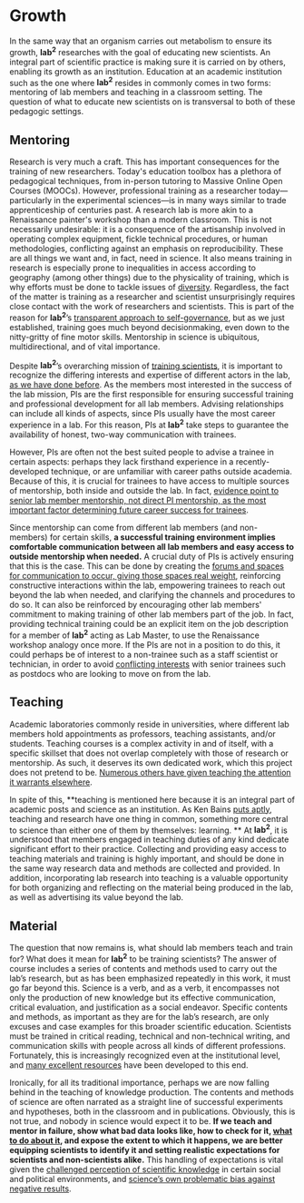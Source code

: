 # Growth

In the same way that an organism carries out metabolism to ensure its growth, **lab<sup>2</sup>** researches with the goal of educating new scientists. An integral part of scientific practice is making sure it is carried on by others, enabling its growth as an institution. Education at an academic institution such as the one where **lab<sup>2</sup>** resides in commonly comes in two forms: mentoring of lab members and teaching in a classroom setting. The question of what to educate new scientists on is transversal to both of these pedagogic settings.

## Mentoring

Research is very much a craft. This has important consequences for the training of new researchers. Today's education toolbox has a plethora of pedagogical techniques, from in-person tutoring to Massive Online Open Courses (MOOCs). However, professional training as a researcher today—particularly in the experimental sciences—is in many ways similar to trade apprenticeship of centuries past. A research lab is more akin to a Renaissance painter's workshop than a modern classroom. This is not necessarily undesirable: it is a consequence of the artisanship involved in operating complex equipment, fickle technical procedures, or human methodologies, conflicting against an emphasis on reproducibility. These are all things we want and, in fact, need in science. It also means training in research is especially prone to inequalities in access according to geography (among other things) due to the physicality of training, which is why efforts must be done to tackle issues of [diversity](composition.md). Regardless, the fact of the matter is training as a researcher and scientist unsurprisingly requires close contact with the work of researchers and scientists. This is part of the reason for **lab<sup>2</sup>**’s [transparent approach to self-governance](composition,md), but as we just established, training goes much beyond decisionmaking, even down to the nitty-gritty of fine motor skills. Mentorship in science is ubiquitous, multidirectional, and of vital importance.

Despite **lab<sup>2</sup>**’s overarching mission of [training scientists](philosophy.md), it is important to recognize the differing interests and expertise of different actors in the lab, [as we have done before](composition.md). As the members most interested in the success of the lab mission, PIs are the first responsible for ensuring successful training and professional development for all lab members. Advising relationships can include all kinds of aspects, since PIs usually have the most career experience in a lab. For this reason, PIs at **lab<sup>2</sup>** take steps to guarantee the availability of honest, two-way communication with trainees.

However, PIs are often not the best suited people to advise a trainee in certain aspects: perhaps they lack firsthand experience in a recently-developed technique, or are unfamiliar with career paths outside academia. Because of this, it is crucial for trainees to have access to multiple sources of mentorship, both inside and outside the lab. In fact, [evidence point to senior lab member mentorship, not direct PI mentorship, as the most important factor determining future career success for trainees](https://doi.org/10.1073/pnas.1912488116).

Since mentorship can come from different lab members (and non-members) for certain skills, **a successful training environment implies comfortable communication between all lab members and easy access to outside mentorship when needed.** A crucial duty of PIs is actively ensuring that this is the case. This can be done by creating the [forums and spaces for communication to occur, giving those spaces real weight](composition.md), reinforcing constructive interactions within the lab, empowering trainees to reach out beyond the lab when needed, and clarifying the channels and procedures to do so. It can also be reinforced by encouraging other lab members' commitment to making training of other lab members part of the job. In fact, providing technical training could be an explicit item on the job description for a member of **lab<sup>2</sup>** acting as Lab Master, to use the Renaissance workshop analogy once more. If the PIs are not in a position to do this, it could perhaps be of interest to a non-trainee such as a staff scientist or technician, in order to avoid [conflicting interests](composition.md) with senior trainees such as postdocs who are looking to move on from the lab.

## Teaching

Academic laboratories commonly reside in universities, where different lab members hold appointments as professors, teaching assistants, and/or students. Teaching courses is a complex activity in and of itself, with a specific skillset that does not overlap completely with those of research or mentorship. As such, it deserves its own dedicated work, which this project does not pretend to be. [Numerous others have given teaching the attention it warrants elsewhere](https://www.hup.harvard.edu/catalog.php?isbn=9780674013254).

In spite of this, **teaching is mentioned here because it is an integral part of academic posts and science as an institution. As Ken Bains [puts aptly](https://www.npr.org/sections/ed/2015/05/08/404960905/what-the-best-college-teachers-do), teaching and research have one thing in common, something more central to science than either one of them by themselves: learning. ** At **lab<sup>2</sup>**, it is understood that members engaged in teaching duties of any kind dedicate significant effort to their practice. Collecting and providing easy access to teaching materials and training is highly important, and should be done in the same way research data and methods are collected and provided. In addition, incorporating lab research into teaching is a valuable opportunity for both organizing and reflecting on the material being produced in the lab, as well as advertising its value beyond the lab.

## Material

The question that now remains is, what should lab members teach and train for? What does it mean for **lab<sup>2</sup>** to be training scientists? The answer of course includes a series of contents and methods used to carry out the lab’s research, but as has been emphasized repeatedly in this work, it must go far beyond this. Science is a verb, and as a verb, it encompasses not only the production of new knowledge but its effective communication, critical evaluation, and justification as a social endeavor. Specific contents and methods, as important as they are for the lab’s research, are only excuses and case examples for this broader scientific education. Scientists must be trained in critical reading, technical and non-technical writing, and communication skills with people across all kinds of different professions. Fortunately, this is increasingly recognized even at the institutional level, and [many excellent resources](https://mitcommlab.mit.edu/) have been developed to this end.

Ironically, for all its traditional importance, perhaps we are now falling behind in the teaching of knowledge production. The contents and methods of science are often narrated as a straight line of successful experiments and hypotheses, both in the classroom and in publications. Obviously, this is not true, and nobody in science would expect it to be. **If we teach and mentor in failure, show what bad data looks like, how to check for it, [what to do about it](https://doi.org/10.1038/d41586-019-03909-2), and expose the extent to which it happens, we are better equipping scientists to identify it and setting realistic expectations for scientists and non-scientists alike.** This handling of expectations is vital given the [challenged perception of scientific knowledge]() in certain social and political environments, and [science’s own problematic bias against negative results]().
